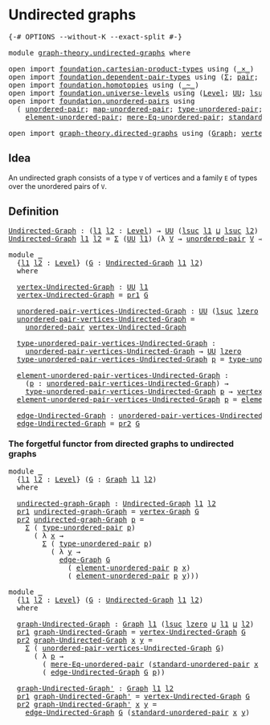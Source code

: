 # Undirected graphs

<pre class="Agda"><a id="30" class="Symbol">{-#</a> <a id="34" class="Keyword">OPTIONS</a> <a id="42" class="Pragma">--without-K</a> <a id="54" class="Pragma">--exact-split</a> <a id="68" class="Symbol">#-}</a>

<a id="73" class="Keyword">module</a> <a id="80" href="graph-theory.undirected-graphs.html" class="Module">graph-theory.undirected-graphs</a> <a id="111" class="Keyword">where</a>

<a id="118" class="Keyword">open</a> <a id="123" class="Keyword">import</a> <a id="130" href="foundation.cartesian-product-types.html" class="Module">foundation.cartesian-product-types</a> <a id="165" class="Keyword">using</a> <a id="171" class="Symbol">(</a><a id="172" href="foundation-core.cartesian-product-types.html#590" class="Function Operator">_×_</a><a id="175" class="Symbol">)</a>
<a id="177" class="Keyword">open</a> <a id="182" class="Keyword">import</a> <a id="189" href="foundation.dependent-pair-types.html" class="Module">foundation.dependent-pair-types</a> <a id="221" class="Keyword">using</a> <a id="227" class="Symbol">(</a><a id="228" href="foundation-core.dependent-pair-types.html#515" class="Record">Σ</a><a id="229" class="Symbol">;</a> <a id="231" href="foundation-core.dependent-pair-types.html#588" class="InductiveConstructor">pair</a><a id="235" class="Symbol">;</a> <a id="237" href="foundation-core.dependent-pair-types.html#605" class="Field">pr1</a><a id="240" class="Symbol">;</a> <a id="242" href="foundation-core.dependent-pair-types.html#617" class="Field">pr2</a><a id="245" class="Symbol">)</a>
<a id="247" class="Keyword">open</a> <a id="252" class="Keyword">import</a> <a id="259" href="foundation.homotopies.html" class="Module">foundation.homotopies</a> <a id="281" class="Keyword">using</a> <a id="287" class="Symbol">(</a><a id="288" href="foundation-core.homotopies.html#627" class="Function Operator">_~_</a><a id="291" class="Symbol">)</a>
<a id="293" class="Keyword">open</a> <a id="298" class="Keyword">import</a> <a id="305" href="foundation.universe-levels.html" class="Module">foundation.universe-levels</a> <a id="332" class="Keyword">using</a> <a id="338" class="Symbol">(</a><a id="339" href="Agda.Primitive.html#597" class="Postulate">Level</a><a id="344" class="Symbol">;</a> <a id="346" href="foundation-core.universe-levels.html#235" class="Primitive">UU</a><a id="348" class="Symbol">;</a> <a id="350" href="Agda.Primitive.html#780" class="Primitive">lsuc</a><a id="354" class="Symbol">;</a> <a id="356" href="Agda.Primitive.html#810" class="Primitive Operator">_⊔_</a><a id="359" class="Symbol">;</a> <a id="361" href="Agda.Primitive.html#764" class="Primitive">lzero</a><a id="366" class="Symbol">)</a>
<a id="368" class="Keyword">open</a> <a id="373" class="Keyword">import</a> <a id="380" href="foundation.unordered-pairs.html" class="Module">foundation.unordered-pairs</a> <a id="407" class="Keyword">using</a>
  <a id="415" class="Symbol">(</a> <a id="417" href="foundation.unordered-pairs.html#2381" class="Function">unordered-pair</a><a id="431" class="Symbol">;</a> <a id="433" href="foundation.unordered-pairs.html#7759" class="Function">map-unordered-pair</a><a id="451" class="Symbol">;</a> <a id="453" href="foundation.unordered-pairs.html#2756" class="Function">type-unordered-pair</a><a id="472" class="Symbol">;</a>
    <a id="478" href="foundation.unordered-pairs.html#3477" class="Function">element-unordered-pair</a><a id="500" class="Symbol">;</a> <a id="502" href="foundation.unordered-pairs.html#6746" class="Function">mere-Eq-unordered-pair</a><a id="524" class="Symbol">;</a> <a id="526" href="foundation.unordered-pairs.html#4421" class="Function">standard-unordered-pair</a><a id="549" class="Symbol">)</a>

<a id="552" class="Keyword">open</a> <a id="557" class="Keyword">import</a> <a id="564" href="graph-theory.directed-graphs.html" class="Module">graph-theory.directed-graphs</a> <a id="593" class="Keyword">using</a> <a id="599" class="Symbol">(</a><a id="600" href="graph-theory.directed-graphs.html#483" class="Function">Graph</a><a id="605" class="Symbol">;</a> <a id="607" href="graph-theory.directed-graphs.html#635" class="Function">vertex-Graph</a><a id="619" class="Symbol">;</a> <a id="621" href="graph-theory.directed-graphs.html#682" class="Function">edge-Graph</a><a id="631" class="Symbol">)</a>
</pre>
## Idea

An undirected graph consists of a type `V` of vertices and a family `E` of types over the unordered pairs of `V`.

## Definition

<pre class="Agda"><a id="Undirected-Graph"></a><a id="785" href="graph-theory.undirected-graphs.html#785" class="Function">Undirected-Graph</a> <a id="802" class="Symbol">:</a> <a id="804" class="Symbol">(</a><a id="805" href="graph-theory.undirected-graphs.html#805" class="Bound">l1</a> <a id="808" href="graph-theory.undirected-graphs.html#808" class="Bound">l2</a> <a id="811" class="Symbol">:</a> <a id="813" href="Agda.Primitive.html#597" class="Postulate">Level</a><a id="818" class="Symbol">)</a> <a id="820" class="Symbol">→</a> <a id="822" href="foundation-core.universe-levels.html#235" class="Primitive">UU</a> <a id="825" class="Symbol">(</a><a id="826" href="Agda.Primitive.html#780" class="Primitive">lsuc</a> <a id="831" href="graph-theory.undirected-graphs.html#805" class="Bound">l1</a> <a id="834" href="Agda.Primitive.html#810" class="Primitive Operator">⊔</a> <a id="836" href="Agda.Primitive.html#780" class="Primitive">lsuc</a> <a id="841" href="graph-theory.undirected-graphs.html#808" class="Bound">l2</a><a id="843" class="Symbol">)</a>
<a id="845" href="graph-theory.undirected-graphs.html#785" class="Function">Undirected-Graph</a> <a id="862" href="graph-theory.undirected-graphs.html#862" class="Bound">l1</a> <a id="865" href="graph-theory.undirected-graphs.html#865" class="Bound">l2</a> <a id="868" class="Symbol">=</a> <a id="870" href="foundation-core.dependent-pair-types.html#515" class="Record">Σ</a> <a id="872" class="Symbol">(</a><a id="873" href="foundation-core.universe-levels.html#235" class="Primitive">UU</a> <a id="876" href="graph-theory.undirected-graphs.html#862" class="Bound">l1</a><a id="878" class="Symbol">)</a> <a id="880" class="Symbol">(λ</a> <a id="883" href="graph-theory.undirected-graphs.html#883" class="Bound">V</a> <a id="885" class="Symbol">→</a> <a id="887" href="foundation.unordered-pairs.html#2381" class="Function">unordered-pair</a> <a id="902" href="graph-theory.undirected-graphs.html#883" class="Bound">V</a> <a id="904" class="Symbol">→</a> <a id="906" href="foundation-core.universe-levels.html#235" class="Primitive">UU</a> <a id="909" href="graph-theory.undirected-graphs.html#865" class="Bound">l2</a><a id="911" class="Symbol">)</a>

<a id="914" class="Keyword">module</a> <a id="921" href="graph-theory.undirected-graphs.html#921" class="Module">_</a>
  <a id="925" class="Symbol">{</a><a id="926" href="graph-theory.undirected-graphs.html#926" class="Bound">l1</a> <a id="929" href="graph-theory.undirected-graphs.html#929" class="Bound">l2</a> <a id="932" class="Symbol">:</a> <a id="934" href="Agda.Primitive.html#597" class="Postulate">Level</a><a id="939" class="Symbol">}</a> <a id="941" class="Symbol">(</a><a id="942" href="graph-theory.undirected-graphs.html#942" class="Bound">G</a> <a id="944" class="Symbol">:</a> <a id="946" href="graph-theory.undirected-graphs.html#785" class="Function">Undirected-Graph</a> <a id="963" href="graph-theory.undirected-graphs.html#926" class="Bound">l1</a> <a id="966" href="graph-theory.undirected-graphs.html#929" class="Bound">l2</a><a id="968" class="Symbol">)</a>
  <a id="972" class="Keyword">where</a>

  <a id="981" href="graph-theory.undirected-graphs.html#981" class="Function">vertex-Undirected-Graph</a> <a id="1005" class="Symbol">:</a> <a id="1007" href="foundation-core.universe-levels.html#235" class="Primitive">UU</a> <a id="1010" href="graph-theory.undirected-graphs.html#926" class="Bound">l1</a>
  <a id="1015" href="graph-theory.undirected-graphs.html#981" class="Function">vertex-Undirected-Graph</a> <a id="1039" class="Symbol">=</a> <a id="1041" href="foundation-core.dependent-pair-types.html#605" class="Field">pr1</a> <a id="1045" href="graph-theory.undirected-graphs.html#942" class="Bound">G</a>

  <a id="1050" href="graph-theory.undirected-graphs.html#1050" class="Function">unordered-pair-vertices-Undirected-Graph</a> <a id="1091" class="Symbol">:</a> <a id="1093" href="foundation-core.universe-levels.html#235" class="Primitive">UU</a> <a id="1096" class="Symbol">(</a><a id="1097" href="Agda.Primitive.html#780" class="Primitive">lsuc</a> <a id="1102" href="Agda.Primitive.html#764" class="Primitive">lzero</a> <a id="1108" href="Agda.Primitive.html#810" class="Primitive Operator">⊔</a> <a id="1110" href="graph-theory.undirected-graphs.html#926" class="Bound">l1</a><a id="1112" class="Symbol">)</a>
  <a id="1116" href="graph-theory.undirected-graphs.html#1050" class="Function">unordered-pair-vertices-Undirected-Graph</a> <a id="1157" class="Symbol">=</a>
    <a id="1163" href="foundation.unordered-pairs.html#2381" class="Function">unordered-pair</a> <a id="1178" href="graph-theory.undirected-graphs.html#981" class="Function">vertex-Undirected-Graph</a>

  <a id="1205" href="graph-theory.undirected-graphs.html#1205" class="Function">type-unordered-pair-vertices-Undirected-Graph</a> <a id="1251" class="Symbol">:</a>
    <a id="1257" href="graph-theory.undirected-graphs.html#1050" class="Function">unordered-pair-vertices-Undirected-Graph</a> <a id="1298" class="Symbol">→</a> <a id="1300" href="foundation-core.universe-levels.html#235" class="Primitive">UU</a> <a id="1303" href="Agda.Primitive.html#764" class="Primitive">lzero</a>
  <a id="1311" href="graph-theory.undirected-graphs.html#1205" class="Function">type-unordered-pair-vertices-Undirected-Graph</a> <a id="1357" href="graph-theory.undirected-graphs.html#1357" class="Bound">p</a> <a id="1359" class="Symbol">=</a> <a id="1361" href="foundation.unordered-pairs.html#2756" class="Function">type-unordered-pair</a> <a id="1381" href="graph-theory.undirected-graphs.html#1357" class="Bound">p</a>

  <a id="1386" href="graph-theory.undirected-graphs.html#1386" class="Function">element-unordered-pair-vertices-Undirected-Graph</a> <a id="1435" class="Symbol">:</a>
    <a id="1441" class="Symbol">(</a><a id="1442" href="graph-theory.undirected-graphs.html#1442" class="Bound">p</a> <a id="1444" class="Symbol">:</a> <a id="1446" href="graph-theory.undirected-graphs.html#1050" class="Function">unordered-pair-vertices-Undirected-Graph</a><a id="1486" class="Symbol">)</a> <a id="1488" class="Symbol">→</a>
    <a id="1494" href="graph-theory.undirected-graphs.html#1205" class="Function">type-unordered-pair-vertices-Undirected-Graph</a> <a id="1540" href="graph-theory.undirected-graphs.html#1442" class="Bound">p</a> <a id="1542" class="Symbol">→</a> <a id="1544" href="graph-theory.undirected-graphs.html#981" class="Function">vertex-Undirected-Graph</a>
  <a id="1570" href="graph-theory.undirected-graphs.html#1386" class="Function">element-unordered-pair-vertices-Undirected-Graph</a> <a id="1619" href="graph-theory.undirected-graphs.html#1619" class="Bound">p</a> <a id="1621" class="Symbol">=</a> <a id="1623" href="foundation.unordered-pairs.html#3477" class="Function">element-unordered-pair</a> <a id="1646" href="graph-theory.undirected-graphs.html#1619" class="Bound">p</a>

  <a id="1651" href="graph-theory.undirected-graphs.html#1651" class="Function">edge-Undirected-Graph</a> <a id="1673" class="Symbol">:</a> <a id="1675" href="graph-theory.undirected-graphs.html#1050" class="Function">unordered-pair-vertices-Undirected-Graph</a> <a id="1716" class="Symbol">→</a> <a id="1718" href="foundation-core.universe-levels.html#235" class="Primitive">UU</a> <a id="1721" href="graph-theory.undirected-graphs.html#929" class="Bound">l2</a>
  <a id="1726" href="graph-theory.undirected-graphs.html#1651" class="Function">edge-Undirected-Graph</a> <a id="1748" class="Symbol">=</a> <a id="1750" href="foundation-core.dependent-pair-types.html#617" class="Field">pr2</a> <a id="1754" href="graph-theory.undirected-graphs.html#942" class="Bound">G</a>
</pre>
### The forgetful functor from directed graphs to undirected graphs

<pre class="Agda"><a id="1838" class="Keyword">module</a> <a id="1845" href="graph-theory.undirected-graphs.html#1845" class="Module">_</a>
  <a id="1849" class="Symbol">{</a><a id="1850" href="graph-theory.undirected-graphs.html#1850" class="Bound">l1</a> <a id="1853" href="graph-theory.undirected-graphs.html#1853" class="Bound">l2</a> <a id="1856" class="Symbol">:</a> <a id="1858" href="Agda.Primitive.html#597" class="Postulate">Level</a><a id="1863" class="Symbol">}</a> <a id="1865" class="Symbol">(</a><a id="1866" href="graph-theory.undirected-graphs.html#1866" class="Bound">G</a> <a id="1868" class="Symbol">:</a> <a id="1870" href="graph-theory.directed-graphs.html#483" class="Function">Graph</a> <a id="1876" href="graph-theory.undirected-graphs.html#1850" class="Bound">l1</a> <a id="1879" href="graph-theory.undirected-graphs.html#1853" class="Bound">l2</a><a id="1881" class="Symbol">)</a>
  <a id="1885" class="Keyword">where</a>

  <a id="1894" href="graph-theory.undirected-graphs.html#1894" class="Function">undirected-graph-Graph</a> <a id="1917" class="Symbol">:</a> <a id="1919" href="graph-theory.undirected-graphs.html#785" class="Function">Undirected-Graph</a> <a id="1936" href="graph-theory.undirected-graphs.html#1850" class="Bound">l1</a> <a id="1939" href="graph-theory.undirected-graphs.html#1853" class="Bound">l2</a>
  <a id="1944" href="foundation-core.dependent-pair-types.html#605" class="Field">pr1</a> <a id="1948" href="graph-theory.undirected-graphs.html#1894" class="Function">undirected-graph-Graph</a> <a id="1971" class="Symbol">=</a> <a id="1973" href="graph-theory.directed-graphs.html#635" class="Function">vertex-Graph</a> <a id="1986" href="graph-theory.undirected-graphs.html#1866" class="Bound">G</a>
  <a id="1990" href="foundation-core.dependent-pair-types.html#617" class="Field">pr2</a> <a id="1994" href="graph-theory.undirected-graphs.html#1894" class="Function">undirected-graph-Graph</a> <a id="2017" href="graph-theory.undirected-graphs.html#2017" class="Bound">p</a> <a id="2019" class="Symbol">=</a>
    <a id="2025" href="foundation-core.dependent-pair-types.html#515" class="Record">Σ</a> <a id="2027" class="Symbol">(</a> <a id="2029" href="foundation.unordered-pairs.html#2756" class="Function">type-unordered-pair</a> <a id="2049" href="graph-theory.undirected-graphs.html#2017" class="Bound">p</a><a id="2050" class="Symbol">)</a>
      <a id="2058" class="Symbol">(</a> <a id="2060" class="Symbol">λ</a> <a id="2062" href="graph-theory.undirected-graphs.html#2062" class="Bound">x</a> <a id="2064" class="Symbol">→</a>
        <a id="2074" href="foundation-core.dependent-pair-types.html#515" class="Record">Σ</a> <a id="2076" class="Symbol">(</a> <a id="2078" href="foundation.unordered-pairs.html#2756" class="Function">type-unordered-pair</a> <a id="2098" href="graph-theory.undirected-graphs.html#2017" class="Bound">p</a><a id="2099" class="Symbol">)</a>
          <a id="2111" class="Symbol">(</a> <a id="2113" class="Symbol">λ</a> <a id="2115" href="graph-theory.undirected-graphs.html#2115" class="Bound">y</a> <a id="2117" class="Symbol">→</a>
            <a id="2131" href="graph-theory.directed-graphs.html#682" class="Function">edge-Graph</a> <a id="2142" href="graph-theory.undirected-graphs.html#1866" class="Bound">G</a>
              <a id="2158" class="Symbol">(</a> <a id="2160" href="foundation.unordered-pairs.html#3477" class="Function">element-unordered-pair</a> <a id="2183" href="graph-theory.undirected-graphs.html#2017" class="Bound">p</a> <a id="2185" href="graph-theory.undirected-graphs.html#2062" class="Bound">x</a><a id="2186" class="Symbol">)</a>
              <a id="2202" class="Symbol">(</a> <a id="2204" href="foundation.unordered-pairs.html#3477" class="Function">element-unordered-pair</a> <a id="2227" href="graph-theory.undirected-graphs.html#2017" class="Bound">p</a> <a id="2229" href="graph-theory.undirected-graphs.html#2115" class="Bound">y</a><a id="2230" class="Symbol">)))</a>

<a id="2235" class="Keyword">module</a> <a id="2242" href="graph-theory.undirected-graphs.html#2242" class="Module">_</a>
  <a id="2246" class="Symbol">{</a><a id="2247" href="graph-theory.undirected-graphs.html#2247" class="Bound">l1</a> <a id="2250" href="graph-theory.undirected-graphs.html#2250" class="Bound">l2</a> <a id="2253" class="Symbol">:</a> <a id="2255" href="Agda.Primitive.html#597" class="Postulate">Level</a><a id="2260" class="Symbol">}</a> <a id="2262" class="Symbol">(</a><a id="2263" href="graph-theory.undirected-graphs.html#2263" class="Bound">G</a> <a id="2265" class="Symbol">:</a> <a id="2267" href="graph-theory.undirected-graphs.html#785" class="Function">Undirected-Graph</a> <a id="2284" href="graph-theory.undirected-graphs.html#2247" class="Bound">l1</a> <a id="2287" href="graph-theory.undirected-graphs.html#2250" class="Bound">l2</a><a id="2289" class="Symbol">)</a>
  <a id="2293" class="Keyword">where</a>

  <a id="2302" href="graph-theory.undirected-graphs.html#2302" class="Function">graph-Undirected-Graph</a> <a id="2325" class="Symbol">:</a> <a id="2327" href="graph-theory.directed-graphs.html#483" class="Function">Graph</a> <a id="2333" href="graph-theory.undirected-graphs.html#2247" class="Bound">l1</a> <a id="2336" class="Symbol">(</a><a id="2337" href="Agda.Primitive.html#780" class="Primitive">lsuc</a> <a id="2342" href="Agda.Primitive.html#764" class="Primitive">lzero</a> <a id="2348" href="Agda.Primitive.html#810" class="Primitive Operator">⊔</a> <a id="2350" href="graph-theory.undirected-graphs.html#2247" class="Bound">l1</a> <a id="2353" href="Agda.Primitive.html#810" class="Primitive Operator">⊔</a> <a id="2355" href="graph-theory.undirected-graphs.html#2250" class="Bound">l2</a><a id="2357" class="Symbol">)</a>
  <a id="2361" href="foundation-core.dependent-pair-types.html#605" class="Field">pr1</a> <a id="2365" href="graph-theory.undirected-graphs.html#2302" class="Function">graph-Undirected-Graph</a> <a id="2388" class="Symbol">=</a> <a id="2390" href="graph-theory.undirected-graphs.html#981" class="Function">vertex-Undirected-Graph</a> <a id="2414" href="graph-theory.undirected-graphs.html#2263" class="Bound">G</a>
  <a id="2418" href="foundation-core.dependent-pair-types.html#617" class="Field">pr2</a> <a id="2422" href="graph-theory.undirected-graphs.html#2302" class="Function">graph-Undirected-Graph</a> <a id="2445" href="graph-theory.undirected-graphs.html#2445" class="Bound">x</a> <a id="2447" href="graph-theory.undirected-graphs.html#2447" class="Bound">y</a> <a id="2449" class="Symbol">=</a>
    <a id="2455" href="foundation-core.dependent-pair-types.html#515" class="Record">Σ</a> <a id="2457" class="Symbol">(</a> <a id="2459" href="graph-theory.undirected-graphs.html#1050" class="Function">unordered-pair-vertices-Undirected-Graph</a> <a id="2500" href="graph-theory.undirected-graphs.html#2263" class="Bound">G</a><a id="2501" class="Symbol">)</a>
      <a id="2509" class="Symbol">(</a> <a id="2511" class="Symbol">λ</a> <a id="2513" href="graph-theory.undirected-graphs.html#2513" class="Bound">p</a> <a id="2515" class="Symbol">→</a>
        <a id="2525" class="Symbol">(</a> <a id="2527" href="foundation.unordered-pairs.html#6746" class="Function">mere-Eq-unordered-pair</a> <a id="2550" class="Symbol">(</a><a id="2551" href="foundation.unordered-pairs.html#4421" class="Function">standard-unordered-pair</a> <a id="2575" href="graph-theory.undirected-graphs.html#2445" class="Bound">x</a> <a id="2577" href="graph-theory.undirected-graphs.html#2447" class="Bound">y</a><a id="2578" class="Symbol">)</a> <a id="2580" href="graph-theory.undirected-graphs.html#2513" class="Bound">p</a><a id="2581" class="Symbol">)</a> <a id="2583" href="foundation-core.cartesian-product-types.html#590" class="Function Operator">×</a>
        <a id="2593" class="Symbol">(</a> <a id="2595" href="graph-theory.undirected-graphs.html#1651" class="Function">edge-Undirected-Graph</a> <a id="2617" href="graph-theory.undirected-graphs.html#2263" class="Bound">G</a> <a id="2619" href="graph-theory.undirected-graphs.html#2513" class="Bound">p</a><a id="2620" class="Symbol">))</a>

  <a id="2626" href="graph-theory.undirected-graphs.html#2626" class="Function">graph-Undirected-Graph&#39;</a> <a id="2650" class="Symbol">:</a> <a id="2652" href="graph-theory.directed-graphs.html#483" class="Function">Graph</a> <a id="2658" href="graph-theory.undirected-graphs.html#2247" class="Bound">l1</a> <a id="2661" href="graph-theory.undirected-graphs.html#2250" class="Bound">l2</a>
  <a id="2666" href="foundation-core.dependent-pair-types.html#605" class="Field">pr1</a> <a id="2670" href="graph-theory.undirected-graphs.html#2626" class="Function">graph-Undirected-Graph&#39;</a> <a id="2694" class="Symbol">=</a> <a id="2696" href="graph-theory.undirected-graphs.html#981" class="Function">vertex-Undirected-Graph</a> <a id="2720" href="graph-theory.undirected-graphs.html#2263" class="Bound">G</a>
  <a id="2724" href="foundation-core.dependent-pair-types.html#617" class="Field">pr2</a> <a id="2728" href="graph-theory.undirected-graphs.html#2626" class="Function">graph-Undirected-Graph&#39;</a> <a id="2752" href="graph-theory.undirected-graphs.html#2752" class="Bound">x</a> <a id="2754" href="graph-theory.undirected-graphs.html#2754" class="Bound">y</a> <a id="2756" class="Symbol">=</a>
    <a id="2762" href="graph-theory.undirected-graphs.html#1651" class="Function">edge-Undirected-Graph</a> <a id="2784" href="graph-theory.undirected-graphs.html#2263" class="Bound">G</a> <a id="2786" class="Symbol">(</a><a id="2787" href="foundation.unordered-pairs.html#4421" class="Function">standard-unordered-pair</a> <a id="2811" href="graph-theory.undirected-graphs.html#2752" class="Bound">x</a> <a id="2813" href="graph-theory.undirected-graphs.html#2754" class="Bound">y</a><a id="2814" class="Symbol">)</a>
</pre>